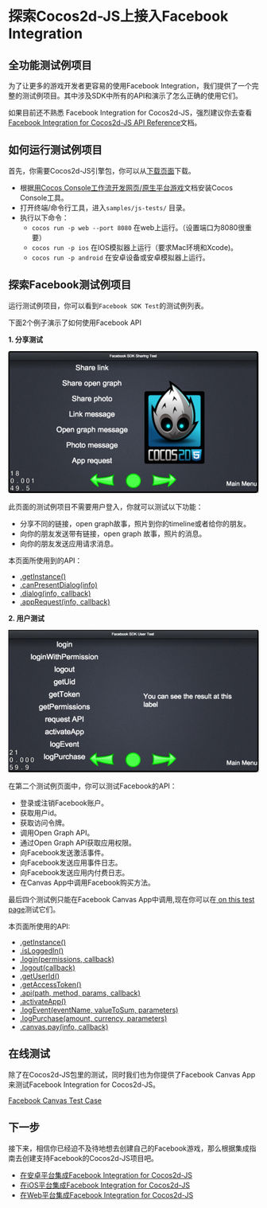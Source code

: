 # 探索Cocos2d-JS上接入Facebook Integration

## 全功能测试例项目

为了让更多的游戏开发者更容易的使用Facebook Integration，我们提供了一个完整的测试例项目。其中涉及SDK中所有的API和演示了怎么正确的使用它们。

如果目前还不熟悉 Facebook Integration for Cocos2d-JS，强烈建议你去查看 [Facebook Integration for Cocos2d-JS API Reference](../api-reference/zh.md)文档。

## 如何运行测试例项目

首先，你需要Cocos2d-JS引擎包，你可以从[下载页面](http://www.cocos2d-x.org/download)下载。
- 根据[用Cocos Console工作流开发网页/原生平台游戏](http://cocos2d-x.org/docs/manual/framework/cocos2d-js/2-working-environment-and-workflow/2-2-cross-native-browser-game-with-cocos-console/zh)文档安装Cocos Console工具。
- 打开终端/命令行工具，进入`samples/js-tests/` 目录。
- 执行以下命令：
    + `cocos run -p web --port 8080`  在web上运行。（设置端口为8080很重要）
    + `cocos run -p ios`  在IOS模拟器上运行（要求Mac环境和Xcode)。
    + `cocos run -p android` 在安卓设备或安卓模拟器上运行。

## 探索Facebook测试例项目

运行测试例项目，你可以看到`Facebook SDK Test`的测试例列表。

下面2个例子演示了如何使用Facebook API

**1. 分享测试**

![](share.jpg)

此页面的测试例项目不需要用户登入，你就可以测试以下功能：

- 分享不同的链接，open graph故事，照片到你的timeline或者给你的朋友。
- 向你的朋友发送带有链接，open graph 故事，照片的消息。
- 向你的朋友发送应用请求消息。

本页面所使用到的API：

- [.getInstance()](../api-reference/get-instance.md)
- [.canPresentDialog(info)](../api-reference/can-present-dialog.md)
- [.dialog(info, callback)](../api-reference/dialog.md)
- [.appRequest(info, callback)](../api-reference/app-request.md)

**2. 用户测试**

![](user.jpg)

在第二个测试例页面中，你可以测试Facebook的API：

- 登录或注销Facebook账户。
- 获取用户id。
- 获取访问令牌。
- 调用Open Graph API。
- 通过Open Graph API获取应用权限。
- 向Facebook发送激活事件。
- 向Facebook发送应用事件日志。
- 向Facebook发送应用内付费日志。
- 在Canvas App中调用Facebook购买方法。

最后四个测试例只能在Facebook Canvas App中调用,现在你可以在[ on this test page](https://apps.facebook.com/cocostestmyfc/)测试它们。

本页面所使用的API:

- [.getInstance()](../api-reference/get-instance.md)
- [.isLoggedIn()](../api-reference/isloggedin.md)
- [.login(permissions, callback)](../api-reference/login.md)
- [.logout(callback)](../api-reference/logout.md)
- [.getUserId()](../api-reference/get-userid.md)
- [.getAccessToken()](../api-reference/get-accesstoken.md)
- [.api(path, method, params, callback)](../api-reference/api.md)
- [.activateApp()](../api-reference/activate-app.md)
- [.logEvent(eventName, valueToSum, parameters)](../api-reference/log-event.md)
- [.logPurchase(amount, currency, parameters)](../api-reference/log-purchase.md)
- [.canvas.pay(info, callback)](../api-reference/pay.md)

## 在线测试

除了在Cocos2d-JS包里的测试，同时我们也为你提供了Facebook Canvas App来测试Facebook Integration for Cocos2d-JS。

[Facebook Canvas Test Case](https://apps.facebook.com/cocostestmyfc/)

## 下一步

接下来，相信你已经迫不及待地想去创建自己的Facebook游戏，那么根据集成指南去创建支持Facebook的Cocos2d-JS项目吧。

- [在安卓平台集成Facebook Integration for Cocos2d-JS](../facebook-sdk-on-android/zh.md)
- [在iOS平台集成Facebook Integration for Cocos2d-JS](../facebook-sdk-on-ios/zh.md)
- [在Web平台集成Facebook Integration for Cocos2d-JS](../facebook-sdk-on-web/zh.md)
